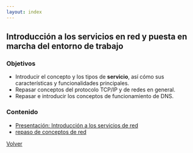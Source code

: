 ```yaml
---
layout: index
---
```


## Introducción a los servicios en red y puesta en marcha del entorno de trabajo

### Objetivos

* Introducir el concepto y los tipos de **servicio**, así cómo sus características y funcionalidades principales.
* Repasar conceptos del protocolo TCP/IP y de redes en general.
* Repasar e introducir los conceptos de funcionamiento de DNS.

### Contenido

* [Presentación: Introducción a los servicios de red]()
* [repaso de conceptos de red]()

[Volver](/servicios-gs)